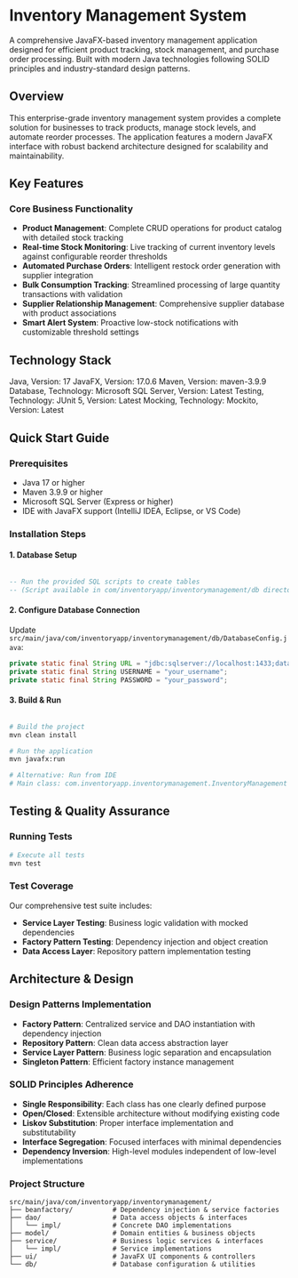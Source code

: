 # Inventory Management System

A comprehensive JavaFX-based inventory management application designed for efficient product tracking, stock management, and purchase order processing. Built with modern Java technologies following SOLID principles and industry-standard design patterns.

## Overview

This enterprise-grade inventory management system provides a complete solution for businesses to track products, manage stock levels, and automate reorder processes. The application features a modern JavaFX interface with robust backend architecture designed for scalability and maintainability.

## Key Features

### Core Business Functionality
- **Product Management**: Complete CRUD operations for product catalog with detailed stock tracking
- **Real-time Stock Monitoring**: Live tracking of current inventory levels against configurable reorder thresholds
- **Automated Purchase Orders**: Intelligent restock order generation with supplier integration
- **Bulk Consumption Tracking**: Streamlined processing of large quantity transactions with validation
- **Supplier Relationship Management**: Comprehensive supplier database with product associations
- **Smart Alert System**: Proactive low-stock notifications with customizable threshold settings


## Technology Stack

Java, Version: 17
JavaFX, Version: 17.0.6
Maven, Version: maven-3.9.9
Database, Technology: Microsoft SQL Server, Version: Latest
Testing, Technology: JUnit 5, Version: Latest
Mocking, Technology: Mockito, Version: Latest

## Quick Start Guide

### Prerequisites
- Java 17 or higher
- Maven 3.9.9 or higher
- Microsoft SQL Server (Express or higher)
- IDE with JavaFX support (IntelliJ IDEA, Eclipse, or VS Code)

### Installation Steps

#### 1. Database Setup
```sql

-- Run the provided SQL scripts to create tables
-- (Script available in com/inventoryapp/inventorymanagement/db directory)
```

#### 2. Configure Database Connection
Update `src/main/java/com/inventoryapp/inventorymanagement/db/DatabaseConfig.java`:

```java
private static final String URL = "jdbc:sqlserver://localhost:1433;databaseName=InventoryManagement;encrypt=false";
private static final String USERNAME = "your_username";
private static final String PASSWORD = "your_password";
```

#### 3. Build & Run
```bash

# Build the project
mvn clean install

# Run the application
mvn javafx:run

# Alternative: Run from IDE
# Main class: com.inventoryapp.inventorymanagement.InventoryManagement
```

## Testing & Quality Assurance

### Running Tests
```bash
# Execute all tests
mvn test

```

### Test Coverage
Our comprehensive test suite includes:
- **Service Layer Testing**: Business logic validation with mocked dependencies
- **Factory Pattern Testing**: Dependency injection and object creation
- **Data Access Layer**: Repository pattern implementation testing

## Architecture & Design

### Design Patterns Implementation
- **Factory Pattern**: Centralized service and DAO instantiation with dependency injection
- **Repository Pattern**: Clean data access abstraction layer
- **Service Layer Pattern**: Business logic separation and encapsulation
- **Singleton Pattern**: Efficient factory instance management

### SOLID Principles Adherence
- **Single Responsibility**: Each class has one clearly defined purpose
- **Open/Closed**: Extensible architecture without modifying existing code
- **Liskov Substitution**: Proper interface implementation and substitutability
- **Interface Segregation**: Focused interfaces with minimal dependencies
- **Dependency Inversion**: High-level modules independent of low-level implementations

### Project Structure
```
src/main/java/com/inventoryapp/inventorymanagement/
├── beanfactory/          # Dependency injection & service factories
├── dao/                  # Data access objects & interfaces
│   └── impl/             # Concrete DAO implementations
├── model/                # Domain entities & business objects
├── service/              # Business logic services & interfaces
│   └── impl/             # Service implementations
├── ui/                   # JavaFX UI components & controllers
└── db/                   # Database configuration & utilities
```

